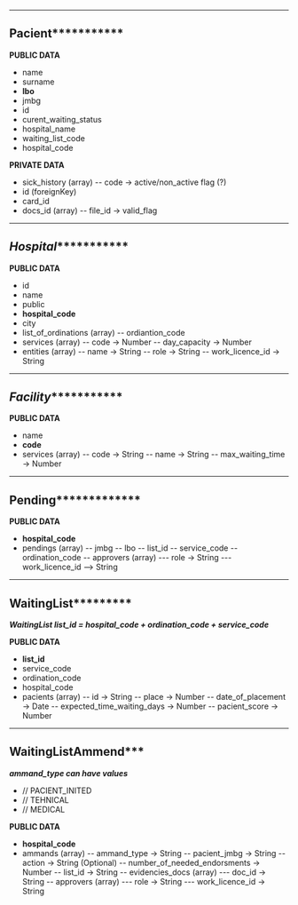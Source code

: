 
--------------------------------------------------------------
**********************Pacient*********************************
--------------------------------------------------------------
__PUBLIC DATA__
- name
- surname
- **lbo**
- jmbg
- id
- curent_waiting_status
- hospital_name
- waiting_list_code
- hospital_code

__PRIVATE DATA__
- sick_history (array)
-- code -> active/non_active flag (?)
- id (foreignKey)
- card_id
- docs_id (array)
-- file_id -> valid_flag

-----------------------------------------------------------------
***********************Hospital**********************************
-----------------------------------------------------------------
__PUBLIC DATA__
- id
- name
- public 
- **hospital_code** 
- city
- list_of_ordinations (array)
-- ordiantion_code
- services (array)
-- code -> Number
-- day_capacity -> Number
- entities (array)
-- name -> String
-- role -> String
-- work_licence_id -> String

-----------------------------------------------------------------
***********************Facility**********************************
-----------------------------------------------------------------
__PUBLIC DATA__
- name 
- **code** 
- services (array)
-- code -> String
-- name -> String
-- max_waiting_time -> Number

-----------------------------------------------------------------
**********************Pending***********************************
-----------------------------------------------------------------
__PUBLIC DATA__
- **hospital_code**
- pendings (array)
-- jmbg
-- lbo
-- list_id
-- service_code
-- ordination_code
-- approvers (array)
--- role -> String
--- work_licence_id --> String

-----------------------------------------------------------------
**********************WaitingList*******************************
-----------------------------------------------------------------

***WaitingList list_id = hospital_code + ordination_code + service_code***

__PUBLIC DATA__
- **list_id**
- service_code
- ordination_code
- hospital_code
- pacients (array)
-- id -> String
-- place -> Number
-- date_of_placement -> Date
-- expected_time_waiting_days -> Number
-- pacient_score -> Number

-----------------------------------------------------------------
**********************WaitingListAmmend*************************
-----------------------------------------------------------------

***ammand_type can have values***
- // PACIENT_INITED
- // TEHNICAL
- // MEDICAL

__PUBLIC DATA__
- **hospital_code**
- ammands (array)
-- ammand_type -> String
-- pacient_jmbg -> String
-- action -> String (Optional)
-- number_of_needed_endorsments -> Number
-- list_id -> String
-- evidencies_docs (array)
--- doc_id -> String
-- approvers (array)
--- role -> String
--- work_licence_id -> String